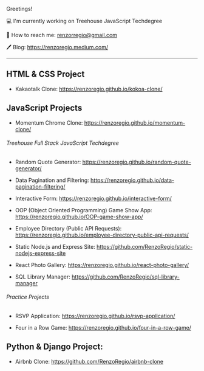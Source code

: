 Greetings!

💻 I'm currently working on Treehouse JavaScript Techdegree

📱 How to reach me: renzorregio@gmail.com

🖊 Blog: https://renzoregio.medium.com/


-------

## HTML & CSS Project

  * Kakaotalk Clone: https://renzoregio.github.io/kokoa-clone/


## JavaScript Projects 
  
  
  
  * Momentum Chrome Clone: https://renzoregio.github.io/momentum-clone/
  
  
  
  ###### Treehouse Full Stack JavaScript Techdegree
  
  * Random Quote Generator: https://renzoregio.github.io/random-quote-generator/

  * Data Pagination and Filtering: https://renzoregio.github.io/data-pagination-filtering/

  * Interactive Form: https://renzoregio.github.io/interactive-form/

  * OOP (Object Oriented Programming) Game Show App: https://renzoregio.github.io/OOP-game-show-app/

  * Employee Directory (Public API Requests): https://renzoregio.github.io/employee-directory-public-api-requests/

  * Static Node.js and Express Site: https://github.com/RenzoRegio/static-nodejs-express-site

  * React Photo Gallery: https://renzoregio.github.io/react-photo-gallery/

  * SQL Library Manager: https://github.com/RenzoRegio/sql-library-manager
  
  
  
 ###### Practice Projects
  
  * RSVP Application: https://renzoregio.github.io/rsvp-application/
  
  * Four in a Row Game: https://renzoregio.github.io/four-in-a-row-game/


    
## Python & Django Project:
  
  
  * Airbnb Clone: https://github.com/RenzoRegio/airbnb-clone



<!--
**rmrrcreate/rmrrcreate** is a ✨ _special_ ✨ repository because its `README.md` (this file) appears on your GitHub profile.

Here are some ideas to get you started:

- 🔭 I’m currently working on ...
- 🌱 I’m currently learning ...
- 👯 I’m looking to collaborate on ...
- 🤔 I’m looking for help with ...
- 💬 Ask me about ...
- 📫 How to reach me: ...
- 😄 Pronouns: ...
- ⚡ Fun fact: ...
-->
